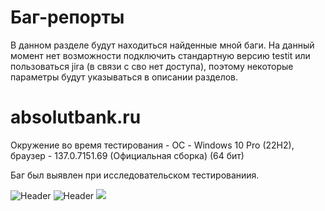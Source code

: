 # Баг-репорты

В данном разделе будут находиться найденные мной баги.
На данный момент нет возможности подключить стандартную версию testit или пользоваться jira (в связи с сво нет доступа), поэтому некоторые параметры будут указываться в описании разделов.

# absolutbank.ru

Окружение во время тестирования - ОС - Windows 10 Pro (22H2), браузер - 137.0.7151.69 (Официальная сборка) (64 бит)

Баг был выявлен при исследовательском тестированиия. 

<img src="https://github.com/MILKsons/Portfolio/blob/main/screenshots/bank_nakop.PNG" alt="Header" style="max-width: 50%;">
<img src="https://github.com/MILKsons/Portfolio/blob/main/screenshots/некорректные%20данные1.PNG" alt="Header" style="max-width: 50%;">
<img src="https://github.com/MILKsons/Portfolio/blob/main/screenshots/некорректные%20данные%202.PNG" style="max-width: 50%;">
